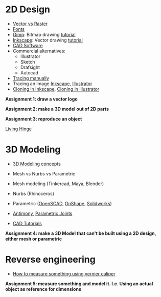 # 2D Design

- [Vector vs Raster](https://www.youtube.com/watch?v=-Fs2t6P5AjY)
- [Fonts](https://fonts.google.com/)
- [Gimp](https://www.gimp.org): Bitmap drawing [tutorial](https://www.youtube.com/watch?v=wLSvubMGb8A)
- [Inkscape](https://inkscape.org): Vector drawing [tutorial](http://archive.fabacademy.org/archives/2016/doc/inkscape.html)
- [CAD Software](https://en.wikipedia.org/wiki/Computer-aided_design)
- Commercial alternatives: 
    - Illustrator
    - Sketch
    - Drafsight
    - Autocad
- [Tracing manually](http://goinkscape.com/how-to-vectorize-in-inkscape/)
- Tracing an image [Inkscape](https://inkscape.org/en/doc/tracing/tutorial-tracing.html), [Illustrator](http://blogs.adobe.com/adobeillustrator/2013/07/image-trace-in-illustrator-a-tutorial-and-guide.html)
- [Cloning in Inkscape](http://www.linuxformat.com/wiki/index.php/Inkscape_-_cloning_and_tiling),
[Cloning in Illustrator](https://helpx.adobe.com/illustrator/using/duplicating-objects.html)

**Assignment 1: draw a vector logo**

**Assignment 2: make a 3D model out of 2D parts**

**Assignment 3: reproduce an object**

[Living Hinge](http://obrary.com/products/living-hinge-patterns)


# 3D Modeling

- [3D Modeling concepts](http://blog.digitaltutors.com/basic-3d-modeling-terminology/)

- Mesh vs Nurbs vs Parametric

- Mesh modeling (Tinkercad, Maya, Blender)

- Nurbs (Rhinoceros)

- Parametric ([OpenSCAD](http://openscad.org), [OnShape](http://onshape.com), [Solidworks](http://solidworks.com))

- [Antimony](https://github.com/mkeeter/antimony), [Parametric Joints](http://academy.cba.mit.edu/classes/computer_cutting/joints.sb)

- [CAD Tutorials](http://archive.fabacademy.org/archives/2016/doc/cad.html)

**Assignment 4: make a 3D Model that can't be built using a 2D design, either mesh or parametric**

# Reverse engineering 

- [How to measure something using vernier caliper](http://www.wikihow.com/Use-a-Vernier-Caliper)

**Assignment 5: measure something and model it. I.e. Using an actual object as reference for dimensions**
